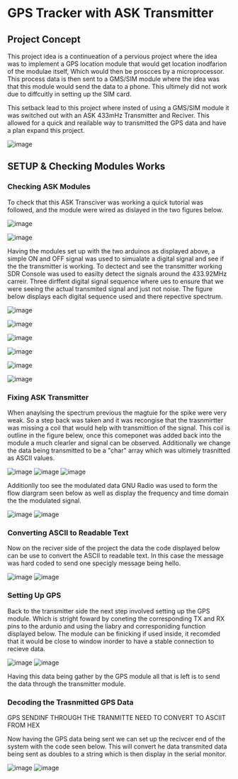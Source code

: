 # GPS Tracker with ASK Transmitter 

## Project Concept 

This project idea is a continueation of a pervious project where the idea was to implement a GPS location module that would get location inodfarion of the modulae itself, Which would then be proscces by a microprocessor. This process data is then sent to a GMS/SIM module where the idea was that this module would send the data to a phone. This ultimely did not work due to diffcuitly in setting up the SIM card.

This setback lead to this project where insted of using a GMS/SIM module it was switched out with an ASK 433mHz Transmitter and Reciver. This allowed for a quick and reailable way to transmitted the GPS data and have a plan expand this project.

![image](https://github.com/DANYSR8/ENEE_3141_DigiComm/assets/117769464/dd50e90b-ae71-4a4b-823d-92cc147fd82a)


## SETUP & Checking Modules Works
### Checking ASK Modules 

To check that this ASK Transciver was working a quick tutorial was followed, and the module were wired as dislayed in the two figures below.   

![image](https://github.com/DANYSR8/ENEE_3141_DigiComm/assets/117769464/6aec165d-5470-423c-85c1-3214c24a996a)

![image](https://github.com/DANYSR8/ENEE_3141_DigiComm/assets/117769464/c53f64e1-1265-4a8b-8e16-dd2334afa2b4)

Having the modules set up with the two arduinos as displayed above, a simple ON and OFF signal was used to simualate a digital signal and see if the the transmitter is working. To dectect and see the transmitter working SDR Console was used to easilty detect the signals around the 433.92MHz carreir. Three dirffent digital signal sequence where ues to ensure that we were seeing the actual transmited signal and just not noise. The figure below displays each digital sequence used and there repective spectrum. 

![image](https://github.com/DANYSR8/ENEE_3141_DigiComm/assets/117769464/b3d45b76-8264-4af3-aff4-816883333f67)

![image](https://github.com/DANYSR8/ENEE_3141_DigiComm/assets/117769464/4fa869d9-c458-464d-b7d1-ca33a7329932)


![image](https://github.com/DANYSR8/ENEE_3141_DigiComm/assets/117769464/7eddf140-73b3-4697-8139-1bc3e1483124)

![image](https://github.com/DANYSR8/ENEE_3141_DigiComm/assets/117769464/4f1d8b49-f087-4ab0-8a7a-f7935f8eee2b)

![image](https://github.com/DANYSR8/ENEE_3141_DigiComm/assets/117769464/b78a3f6f-c7ef-4d35-a79d-dee7c8383080)

![image](https://github.com/DANYSR8/ENEE_3141_DigiComm/assets/117769464/bddb2e2c-e938-4617-9d01-47f71666ed3f)





### Fixing ASK Transmitter

When anaylsing the spectrum previous the magtuie for the spike were very weak. So a step back was taken and it was recongise that the trasnmirtter was missing a coil that would help with transmittion of the signal. This coil is outline in the figure belew, once this comeponet was added back into the module a much clearler and signal can be observed. Additionally we change the data being transmitted to be a "char" array which was ultimely trasnitted as ASCII values.   

![image](https://github.com/DANYSR8/ENEE_3141_DigiComm/assets/117769464/1c37e4c0-9a4f-44cf-b86c-6f8bdd9e8ff1)
![image](https://github.com/DANYSR8/ENEE_3141_DigiComm/assets/117769464/7a635884-cb5b-4c52-bfac-75fc8c9fc4e7)
![image](https://github.com/DANYSR8/ENEE_3141_DigiComm/assets/117769464/9e8c4fc4-f4b0-43be-ac65-d8767a85d575)

Additionlly too see the modulated data GNU Radio was used to form the flow diargram seen below as well as display the frequency and time domain the the modulated signal.  

![image](https://github.com/DANYSR8/ENEE_3141_DigiComm/assets/117769464/b6773eeb-9f63-4ed2-9b02-7f462aeaa49c)
![image](https://github.com/DANYSR8/ENEE_3141_DigiComm/assets/117769464/9f572eed-3886-4e58-818c-903ee3ac6908)


###  Converting ASCII to Readable Text 

Now on the reciver side of the project the data the code displayed below can be use to convert the ASCII to readable text. In this case the message was hard coded to send one specigly message being hello. 

![image](https://github.com/DANYSR8/ENEE_3141_DigiComm/assets/117769464/168849a4-8ce3-430a-af99-07e104afe273)
![image](https://github.com/DANYSR8/ENEE_3141_DigiComm/assets/117769464/63366e98-8243-419b-9597-fd731c329103)

### Setting Up GPS 

Back to the transmitter side the next step involved setting up the GPS module. Which is stright foward by coneting the corresponding TX and RX pins to the ardunio and  using the liabry and corresponiding function displayed below. The module can be finicking if used inside, it recomded that it would be close to window inorder to have a stable connection to recieve data.  

![image](https://github.com/DANYSR8/ENEE_3141_DigiComm/assets/117769464/3801ade6-6dee-4c21-af2e-7ba83c1ad4b7)
![image](https://github.com/DANYSR8/ENEE_3141_DigiComm/assets/117769464/d4eaa2a6-7b41-4979-a3bc-3481440230df)

Having this data being gather by the GPS module all that is left is to send the data through the transmitter module.


### Decoding the Trasnmitted GPS Data 
GPS SENDINF THROUGH THE TRANMITTE NEED TO CONVERT TO ASCIIT FROM HEX 

Now having the GPS data being sent we can set up the recivcer end of the system with the code seen below. This will convert he data transmited data being sent as doubles to a string which is then display in the serial monitor.

![image](https://github.com/DANYSR8/ENEE_3141_DigiComm/assets/117769464/ca3ec31f-d588-4e44-9eec-ec4bc2726347)
![image](https://github.com/DANYSR8/ENEE_3141_DigiComm/assets/117769464/a80e9b2b-99c7-4cb6-91af-6011e5fc4870)
